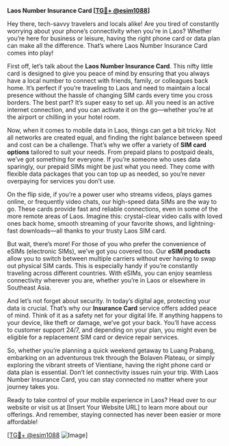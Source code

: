 **Laos Number Insurance Card [[TG💪+ @esim1088](https://t.me/s/esim1088)]**

Hey there, tech-savvy travelers and locals alike! Are you tired of constantly worrying about your phone’s connectivity when you're in Laos? Whether you’re here for business or leisure, having the right phone card or data plan can make all the difference. That’s where Laos Number Insurance Card comes into play!

First off, let’s talk about the **Laos Number Insurance Card**. This nifty little card is designed to give you peace of mind by ensuring that you always have a local number to connect with friends, family, or colleagues back home. It’s perfect if you’re traveling to Laos and need to maintain a local presence without the hassle of changing SIM cards every time you cross borders. The best part? It’s super easy to set up. All you need is an active internet connection, and you can activate it on the go—whether you’re at the airport or chilling in your hotel room.

Now, when it comes to mobile data in Laos, things can get a bit tricky. Not all networks are created equal, and finding the right balance between speed and cost can be a challenge. That’s why we offer a variety of **SIM card options** tailored to suit your needs. From prepaid plans to postpaid deals, we’ve got something for everyone. If you’re someone who uses data sparingly, our prepaid SIMs might be just what you need. They come with flexible data packages that you can top up as needed, so you’re never overpaying for services you don’t use.

On the flip side, if you’re a power user who streams videos, plays games online, or frequently video chats, our high-speed data SIMs are the way to go. These cards provide fast and reliable connections, even in some of the more remote areas of Laos. Imagine this: crystal-clear video calls with loved ones back home, smooth streaming of your favorite shows, and lightning-fast downloads—all thanks to your trusty Laos SIM card.

But wait, there’s more! For those of you who prefer the convenience of eSIMs (electronic SIMs), we’ve got you covered too. Our **eSIM products** allow you to switch between multiple carriers without ever having to swap out physical SIM cards. This is especially handy if you’re constantly traveling across different countries. With eSIMs, you can enjoy seamless connectivity wherever you are, whether you’re in Laos or elsewhere in Southeast Asia.

And let’s not forget about security. In today’s digital age, protecting your data is crucial. That’s why our **Insurance Card** service offers added peace of mind. Think of it as a safety net for your digital life. If anything happens to your device, like theft or damage, we’ve got your back. You’ll have access to customer support 24/7, and depending on your plan, you might even be eligible for a replacement SIM card or device repair services.

So, whether you’re planning a quick weekend getaway to Luang Prabang, embarking on an adventurous trek through the Bolaven Plateau, or simply exploring the vibrant streets of Vientiane, having the right phone card or data plan is essential. Don’t let connectivity issues ruin your trip. With Laos Number Insurance Card, you can stay connected no matter where your journey takes you.

Ready to take control of your mobile experience in Laos? Head over to our website or visit us at [Insert Your Website URL] to learn more about our offerings. And remember, staying connected has never been easier or more affordable!

[[TG💪+ @esim1088](https://t.me/s/esim1088) ![Image](https://i.postimg.cc/Y0z9fWf4/image.png)]